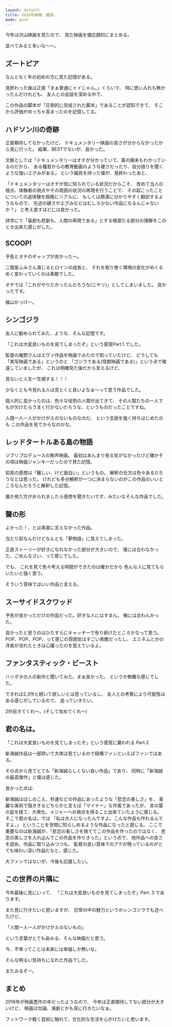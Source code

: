 ```yaml
---
layout: default
title: 2016年映画、雑感。
mode: post
---
```

<!--readmore-->
今年は沢山映画を見たので、
見た映画を備忘録的にまとめる。

並べてみると多いな〜〜。

## ズートピア

なんとなく年の初めの方に見た記憶がある。

見終わった後は正直「まぁ普通にイイじゃん。」くらいで、
特に思い入れも無かったんだけれども、
友人との会話を深める中で、

この作品の脚本が「圧倒的に完成された脚本」であることが認知できて、
そこから評価がめっちゃ高まったのを記憶してる。

## ハドソン川の奇跡

正直期待してなかったけど、
ドキュメンタリー映画の良さが分からなかったから見に行った。
結果、BESTでないが、良かった。

文脈としては「ドキュメンタリーはオチが分かっていて、事の顛末もわかっているのだから、
ある種昔からの教育動画のような硬さだったり、自分語りを聞くような強いエグみがある」
という偏見を持った僕が、見終わったあと、

「ドキュメンタリーはオチが皆に知られている状況だからこそ、
改めて当人の視点、体験者の視点やその周囲の状況の再現を行うことで、
その起こったことについての追体験を超絶にリアルに、
もしくは簡潔に分かりやすく翻訳するようなもので、
先述の硬さやエグみなどはむしろ少ない作品になるんじゃないか？」
と考え直すほどには良かった。

詩学にて「喜劇も悲劇も、人間の再現である」とする根源たる部分の理解をこのとき出来た感じがした。

## SCOOP!

予告とオチのギャップが良かった〜。

二階堂ふみさん演じるヒロインの成長と、
それを取り巻く環境の変化がめくるめく変わっていくのは素敵でした。

オチでは「これがやりたかったんだろうな(ニヤリ)」としてしまいました。
良かったです。

福山かっけー。

## シンゴジラ

友人に勧められてみた、ような、そんな記憶です。

「これは大変良いものを見てしまったぞ」という感覚Part.1 でした。

監督の庵野さんはエヴァ作品を映画でみたので知っていたけど、
どうしても「実写映画である」というのと
「ゴジラである(怪獣映画である)」という点で敬遠していましたが、
これは明確見た後だから言えるけど、

見ないと人生一生損する！！！

少なくとも今見れる人は見とくと良いよなぁ〜って思う作品でした。

個人的に良かったのは、色々な役割の人間が出てきて、
その人間たちの一人でもが欠けたらうまく行かないだろうな、というものだったことですね。

人間一人一人がかけがえのないものなのだ、
という言説を強く持ちはじめたのも この作品を見てからなのかな。

## レッドタートルある島の物語

ジブリプロデュースの無声映画。
最初はあんまり見る気がなかったけど確かその頃は映画ジャンキーだったので見た記憶。

初見の感想は「難しい、けど面白い」というもの。
解釈の仕方は色々あるだろうなとは思った。
けれども多分解釈が一つに決まらないのがこの作品のいいところなんだろうと解釈した記憶。

誰か見た方がおられましたら感想を聞きたいです、みたいなそんな作品でした。

## 聲の形

よかった！、とは素直に言えなかった作品。

当たり前なんだけどなんとも「夢物語」に見えてしまった。

正直ストーリーが好きになれなかった部分が大きいので、
僕には合わなかった、ごめんなさい、って感じでした。

でも、
これを見て色々考える時間ができたのは確かだから
色んな人に見てもらいたいと強く思う。

そういう意味ではいい作品と言える。

## スーサイドスクワッド

予告が良かっただけの作品だった。好きな人にはすまん。
俺には合わんかった。

良かったと思うのはひたすらにキャッチーで有り続けたところかなって思う。
POP、POP、POP、って感じの雰囲気はすごい素敵だったし、
エミネムとかの洋楽が流れたときは心躍ったのを覚えているよ。

## ファンタスティック・ビースト

ハリポタの人の新作と聞いてみた。まぁ良かった。
というか無難な感じでした。

できれば2,3作と続いて欲しいとは思っているし、
友人との考察により可能性はある感じがしているので、
追っていきたい。

2作目きてくれ〜。(そして攻めてくれ〜)

## 君の名は。

「これは大変良いものを見てしまったぞ」という感覚に襲われる Part.2

新海誠作品は一部除いて大体は見ているので結構ファンといえばファンではある。

その点から見てとても「新海誠らしくない良い作品」であり、
同時に「新海誠の最高傑作」と僕は感じた。

良かった点は:

新海誠はほしのこえ、秒速などの作品にあったような「悲恋の美しさ」を、
美麗な美術で描ききるどちらかと言えば「マイナー」な作風であったが、
言の葉の庭を経て、大衆化、メジャーへの視点を得ること出来ていたように感じる。
そこで君の名は。では
「私は大人になったんですよ。こんな作品も作れるんですよ。」
ということを世間に知らしめるような作品になったと感じる。
ここで重要なのは新海誠が、「悲恋の美しさを捨ててこの作品を作ったのではなく、
悲恋の美しさを入れ込んでこの作品を作りきった」という点で、
他作品への良さを認め、作品に取り込みつつも、
監督の良い意味でのアクが残っているのがとても味わい深い作品だなと、感じた。


大ファンではないが、今後も応援したい。

## この世界の片隅に

今年最後に見にいって、
「これは大変良いものを見てしまったぞ」Part. 3 であります。

また見に行きたいと思いますが、
日常の中の魅力というかシンゴジラでも述べたけど、

「人間一人一人がかけがえのないもの」

という言葉がとても染みる、そんな映画だと思う。

今、不幸ってことは未来には幸福しか無いな。

そんな明るい気持ちになれた作品でした。

またみるぞー。

## まとめ

2016年が映画豊作の年だったようなので、
今年は正直期待してない部分が大きいけど、
映画は勿論、演劇とかも見に行きたいなぁ。

フットワーク軽く芸術に触れて、文化的な生活を心がけたいと思います。

